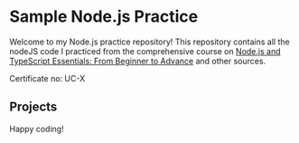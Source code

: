 # Sample Node.js Practice

Welcome to my Node.js practice repository! This repository contains all the nodeJS code I practiced from the comprehensive course on [Node.js and TypeScript Essentials: From Beginner to Advance](https://www.udemy.com/course/aws-typescript-cdk-serverless-react/) and other sources. 

Certificate no: UC-X

## Projects

Happy coding!
